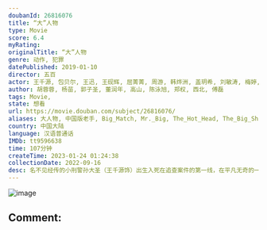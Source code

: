 ```yaml
---
doubanId: 26816076
title: “大”人物
type: Movie
score: 6.4
myRating: 
originalTitle: “大”人物
genre: 动作, 犯罪
datePublished: 2019-01-10
director: 五百
actor: 王千源, 包贝尔, 王迅, 王砚辉, 屈菁菁, 周游, 韩烨洲, 盖玥希, 刘敏涛, 梅婷, 潘粤明, 乔振宇, 景岗山, 杜源, 高捷, 寇占文, 刘天佐, 马浴柯, 霍青, 邢瀚卿, 李蓓蕾, 万沛鑫, 张皓然, 谢孟伟, 姜寒, 肖涵, 吕晓霖, 马京京, 黎宇航, 成方旭, 王子清, 王昱涵, 王昱淇, 郭紫铭, 要武, 滕根, 张奥, 张静雅, 张百乔, 李雄
author: 胡蓉蓉, 杨苗, 郭子圣, 董润年, 高山, 陈泳旭, 郑权, 西北, 傅磊
tags: Movie, 
state: 想看
url: https://movie.douban.com/subject/26816076/
aliases: 大人物, 中国版老手, Big_Match, Mr._Big, The_Hot_Head, The_Big_Shot
country: 中国大陆
language: 汉语普通话
IMDb: tt9596638
time: 107分钟
createTime: 2023-01-24 01:24:38
collectionDate: 2022-09-16
desc: 名不见经传的小刑警孙大圣（王千源饰）出生入死在追查案件的第一线，在平凡无奇的一天，他突然听说与之有交情的汽车修理工赵勇强跳楼自杀了。赵勇强此前租住一处拆迁房，但拆迁房一夜被人强拆，他和儿子不仅被赶了...
---
```


![image](p2544988187.jpg)

Comment: 
---

